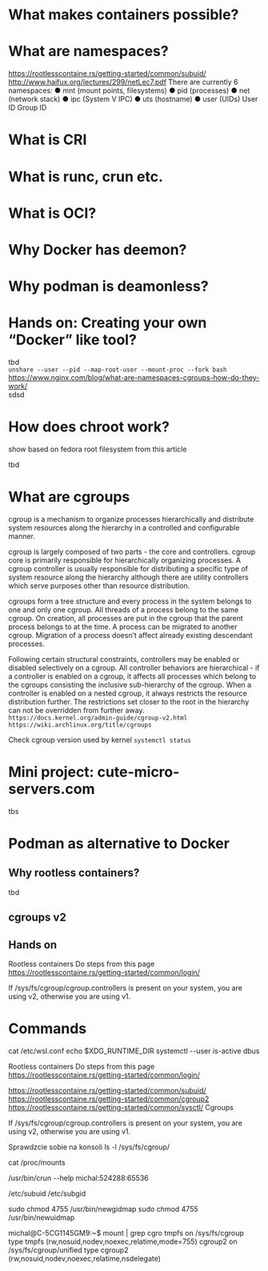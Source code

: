 # What makes containers possible?
# What are namespaces?
https://rootlesscontaine.rs/getting-started/common/subuid/
http://www.haifux.org/lectures/299/netLec7.pdf
There are currently 6 namespaces: ● mnt (mount points, filesystems) ● pid (processes) ● net (network stack) ● ipc (System V IPC) ● uts (hostname) ● user (UIDs)
User ID
Group ID

# What is CRI
# What is runc, crun etc.
# What is OCI?
# Why Docker has deemon?
# Why podman is deamonless?

# Hands on: Creating your own “Docker” like tool?
tbd  
```unshare --user --pid --map-root-user --mount-proc --fork bash```  
https://www.nginx.com/blog/what-are-namespaces-cgroups-how-do-they-work/  
sdsd

# How does chroot work?
show based on fedora root filesystem from this article

tbd
# What are cgroups
cgroup is a mechanism to organize processes hierarchically and distribute system resources along the hierarchy in a controlled and configurable manner.

cgroup is largely composed of two parts - the core and controllers. cgroup core is primarily responsible for hierarchically organizing processes. A cgroup controller is usually responsible for distributing a specific type of system resource along the hierarchy although there are utility controllers which serve purposes other than resource distribution.

cgroups form a tree structure and every process in the system belongs to one and only one cgroup. All threads of a process belong to the same cgroup. On creation, all processes are put in the cgroup that the parent process belongs to at the time. A process can be migrated to another cgroup. Migration of a process doesn’t affect already existing descendant processes.

Following certain structural constraints, controllers may be enabled or disabled selectively on a cgroup. All controller behaviors are hierarchical - if a controller is enabled on a cgroup, it affects all processes which belong to the cgroups consisting the inclusive sub-hierarchy of the cgroup. When a controller is enabled on a nested cgroup, it always restricts the resource distribution further. The restrictions set closer to the root in the hierarchy can not be overridden from further away.  
`https://docs.kernel.org/admin-guide/cgroup-v2.html`
`https://wiki.archlinux.org/title/cgroups`

Check cgroup version used by kernel
`systemctl status`

# Mini project: cute-micro-servers.com
tbs

# Podman as alternative to Docker

## Why rootless containers?
tbd

## cgroups v2
## Hands on
Rootless containers
Do steps from this page
https://rootlesscontaine.rs/getting-started/common/login/

If /sys/fs/cgroup/cgroup.controllers is present on your system, you are using v2, otherwise you are using v1.




# Commands

cat /etc/wsl.conf
echo $XDG_RUNTIME_DIR
systemctl --user is-active dbus

Rootless containers
Do steps from this page
https://rootlesscontaine.rs/getting-started/common/login/

https://rootlesscontaine.rs/getting-started/common/subuid/
https://rootlesscontaine.rs/getting-started/common/cgroup2
https://rootlesscontaine.rs/getting-started/common/sysctl/
Cgroups

If /sys/fs/cgroup/cgroup.controllers is present on your system, you are using v2, otherwise you are using v1.

Sprawdzcie sobie na konsoli
ls -l /sys/fs/cgroup/

cat /proc/mounts

/usr/bin/crun --help
michal:524288:65536

/etc/subuid
/etc/subgid

sudo chmod 4755 /usr/bin/newgidmap
sudo chmod 4755 /usr/bin/newuidmap


michal@C-5CG1145GM9:~$ mount | grep cgro
tmpfs on /sys/fs/cgroup type tmpfs (rw,nosuid,nodev,noexec,relatime,mode=755)
cgroup2 on /sys/fs/cgroup/unified type cgroup2 (rw,nosuid,nodev,noexec,relatime,nsdelegate)
